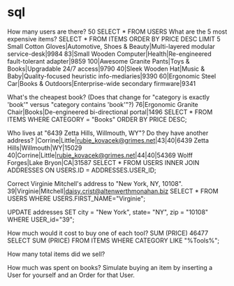 # sql

How many users are there?
  50 SELECT * FROM USERS
What are the 5 most expensive items?
  SELECT * FROM ITEMS ORDER BY PRICE DESC LIMIT 5
  Small Cotton Gloves|Automotive, Shoes & Beauty|Multi-layered modular service-desk|9984
  83|Small Wooden Computer|Health|Re-engineered fault-tolerant adapter|9859
  100|Awesome Granite Pants|Toys & Books|Upgradable 24/7 access|9790
  40|Sleek Wooden Hat|Music & Baby|Quality-focused heuristic info-mediaries|9390
  60|Ergonomic Steel Car|Books & Outdoors|Enterprise-wide secondary firmware|9341

What's the cheapest book? (Does that change for "category is exactly 'book'" versus "category contains 'book'"?)
  76|Ergonomic Granite Chair|Books|De-engineered bi-directional portal|1496
   SELECT * FROM ITEMS WHERE CATEGORY = "Books" ORDER BY PRICE DESC;

Who lives at "6439 Zetta Hills, Willmouth, WY"? Do they have another address?
|Corrine|Little|rubie_kovacek@grimes.net|43|40|6439 Zetta Hills|Willmouth|WY|15029
40|Corrine|Little|rubie_kovacek@grimes.net|44|40|54369 Wolff Forges|Lake Bryon|CA|31587
SELECT * FROM USERS INNER JOIN ADDRESSES ON USERS.ID = ADDRESSES.USER_ID;


Correct Virginie Mitchell's address to "New York, NY, 10108".
  39|Virginie|Mitchell|daisy.crist@altenwerthmonahan.biz
  SELECT * FROM USERS WHERE USERS.FIRST_NAME="Virginie";

 UPDATE addresses SET city = "New York", state= "NY", zip = "10108" WHERE USER_id="39";

How much would it cost to buy one of each tool?
  SUM (PRICE) 46477
 SELECT SUM (PRICE) FROM ITEMS WHERE CATEGORY LIKE "%Tools%";

How many total items did we sell?
  
How much was spent on books?
Simulate buying an item by inserting a User for yourself and an Order for that User.
